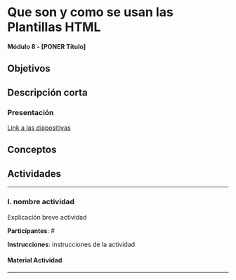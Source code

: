 # Que son y como se usan las Plantillas HTML

**Módulo 8 - [PONER Título]**

## Objetivos

## Descripción corta

### Presentación

[Link a las diapositivas](https://drive.google.com/open?id=1JLGhoqsPSacubPewAggCLcVtwWDI_NjF96odV287gH4)

## Conceptos

## Actividades

---

### I. nombre actividad

Explicación breve actividad

**Participantes**: #

**Instrucciones**: instrucciones de la actividad

#### Material Actividad

---
